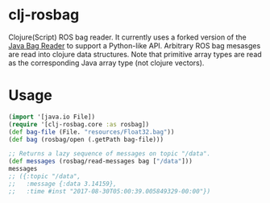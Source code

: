 # clj-rosbag

Clojure(Script) ROS bag reader. It currently uses a forked version of the [Java Bag Reader](https://github.com/cartesian-theatrics/bag-reader-java) to support a Python-like API. Arbitrary ROS bag mesasges are
read into clojure data structures. Note that primitive array types are read as the corresponding Java array type (not clojure vectors).

# Usage

```clojure
(import '[java.io File])
(require '[clj-rosbag.core :as rosbag])
(def bag-file (File. "resources/Float32.bag"))
(def bag (rosbag/open (.getPath bag-file)))

;; Returns a lazy sequence of messages on topic "/data".
(def messages (rosbag/read-messages bag ["/data"]))
messages
;; ({:topic "/data",
;;   :message {:data 3.14159},
;;   :time #inst "2017-08-30T05:00:39.005849329-00:00"})
```
